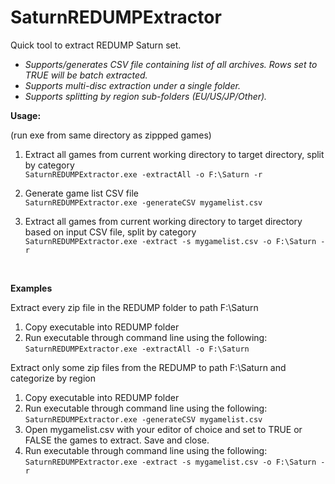 # SaturnREDUMPExtractor
Quick tool to extract REDUMP Saturn set.

* *Supports/generates CSV file containing list of all archives. Rows set to TRUE will be batch extracted.*
* *Supports multi-disc extraction under a single folder.*
* *Supports splitting by region sub-folders (EU/US/JP/Other).*


**Usage:**

(run exe from same directory as zippped games)

1. Extract all games from current working directory to target directory, split by category<br />
```SaturnREDUMPExtractor.exe -extractAll -o F:\Saturn -r```

2. Generate game list CSV file<br />
```SaturnREDUMPExtractor.exe -generateCSV mygamelist.csv```

3. Extract all games from current working directory to target directory based on input CSV file, split by category<br />
```SaturnREDUMPExtractor.exe -extract -s mygamelist.csv -o F:\Saturn -r```
<br/>

**Examples**

Extract every zip file in the REDUMP folder to path F:\Saturn
1. Copy executable into REDUMP folder
2. Run executable through command line using the following:<br/>
```SaturnREDUMPExtractor.exe -extractAll -o F:\Saturn```

Extract only some zip files from the REDUMP to path F:\Saturn and categorize by region
1. Copy executable into REDUMP folder
2. Run executable through command line using the following:<br/>
```SaturnREDUMPExtractor.exe -generateCSV mygamelist.csv```
3. Open mygamelist.csv with your editor of choice and set to TRUE or FALSE the games to extract. Save and close.
4. Run executable through command line using the following:<br/>
```SaturnREDUMPExtractor.exe -extract -s mygamelist.csv -o F:\Saturn -r```

